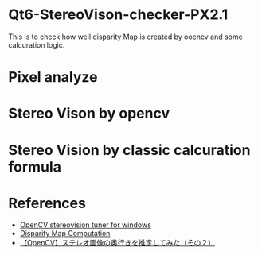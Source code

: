 # Qt6-StereoVison-checker-PX2.1

This is to check how well disparity Map is created by ooencv and some calcuration logic.



# Pixel analyze 


# Stereo Vison by opencv

# Stereo Vision by classic calcuration formula


# References
- [OpenCV stereovision tuner for windows](https://github.com/Ildaron/OpenCV-stereovision-tuner-for-windows/tree/master)
- [Disparity Map Computation](https://pramod-atre.medium.com/disparity-map-computation-in-python-and-c-c8113c63d701)
- [【OpenCV】ステレオ画像の奥行きを推定してみた（その２）](https://dev.classmethod.jp/articles/stereo-depth-estimation-with-opencv-2nd/)
